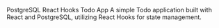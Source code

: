 PostgreSQL React Hooks Todo App
A simple Todo application built with React and PostgreSQL, utilizing React Hooks for state management.
